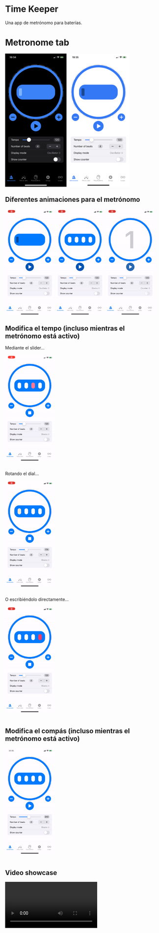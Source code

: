 # Time Keeper 

Una app de metrónomo para baterías.

# Metronome tab

<img align="center" width="200"  src="Media/Metronome Tab/metronome_tab_dark.jpeg"> <img align="center" width="200"  src="Media/Metronome Tab/metronome_tab_light.jpeg">


## Diferentes animaciones para el metrónomo

<img align="center" width="160"  src="Media/Metronome Tab/oscillator.gif">
<img align="center" width="160"  src="Media/Metronome Tab/blocks.gif">
<img align="center" width="160"  src="Media/Metronome Tab/counter.gif"> 


## Modifica el tempo (incluso mientras el metrónomo está activo)

Mediante el slider...

<img align="center" width="160"  src="Media/Metronome Tab/tempo_slider.gif">
</br></br>

Rotando el dial...

<img align="center" width="160"  src="Media/Metronome Tab/tempo_wheel.gif">
</br></br>

O escribiéndolo directamente...

<img align="center" width="160"  src="Media/Metronome Tab/tempo_textfield.gif">
</br></br>

## Modifica el compás (incluso mientras el metrónomo está activo)

<img align="center" width="160"  src="Media/Metronome Tab/number_of_beats.gif">
</br></br>

## Video showcase

<video width="300" controls>
  <source src="Media/Metronome Tab/metronome_tab_showcase.mov" type="video/mp4">
</video>
